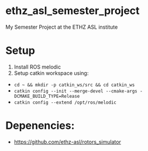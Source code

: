 # ethz_asl_semester_project
My Semester Project at the ETHZ ASL institute


# Setup
1. Install ROS melodic
2. Setup catkin workspace using:
 - `cd ~ && mkdir -p catkin_ws/src && cd catkin_ws`
 - `catkin config --init --merge-devel --cmake-args -DCMAKE_BUILD_TYPE=Release`
 - `catkin config --extend /opt/ros/melodic`

# Depenencies:
- https://github.com/ethz-asl/rotors_simulator
